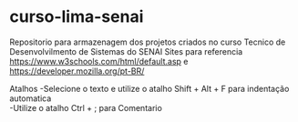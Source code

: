 # curso-lima-senai
Repositorio para armazenagem dos projetos criados no curso Tecnico de Desenvolvilmento de Sistemas do SENAI
Sites para referencia https://www.w3schools.com/html/default.asp e https://developer.mozilla.org/pt-BR/

Atalhos
-Selecione o texto e utilize o atalho Shift + Alt + F para indentação automatica<br>
-Utilize o atalho Ctrl + ;  para Comentario  <!---->
